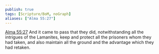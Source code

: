 ```yaml
---
publish: true
tags: [Scripture/BoM, noGraph]
aliases: ["Alma 55:27"]
---
```

[Alma 55:27](https://churchofjesuschrist.org/study/scriptures/bofm/alma/55?lang=eng&id=p27#p27) And it came to pass that they did, notwithstanding all the intrigues of the Lamanites, keep and protect all the prisoners whom they had taken, and also maintain all the ground and the advantage which they had retaken.
